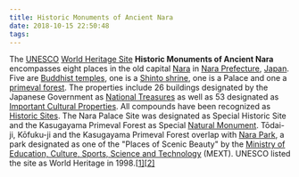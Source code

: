 ```yaml
---
title: Historic Monuments of Ancient Nara
date: 2018-10-15 22:50:48
tags:
---
```


The [UNESCO](https://en.wikipedia.org/wiki/UNESCO) [World Heritage Site](https://en.wikipedia.org/wiki/World_Heritage_Site) **Historic Monuments of Ancient Nara** encompasses eight places in the old capital [Nara](https://en.wikipedia.org/wiki/Nara,_Nara) in [Nara Prefecture](https://en.wikipedia.org/wiki/Nara_Prefecture), [Japan](https://en.wikipedia.org/wiki/Japan). Five are [Buddhist temples](https://en.wikipedia.org/wiki/Buddhist_temple), one is a [Shinto shrine](https://en.wikipedia.org/wiki/Shinto_shrine), one is a Palace and one a [primeval forest](https://en.wikipedia.org/wiki/Primeval_forest). The properties include 26 buildings designated by the Japanese Government as [National Treasures](https://en.wikipedia.org/wiki/National_Treasures_of_Japan) as well as 53 designated as [Important Cultural Properties](https://en.wikipedia.org/wiki/Important_Cultural_Properties_of_Japan). All compounds have been recognized as [Historic Sites](https://en.wikipedia.org/wiki/Historic_Sites_of_Japan). The Nara Palace Site was designated as Special Historic Site and the Kasugayama Primeval Forest as Special [Natural Monument](https://en.wikipedia.org/wiki/Cultural_Properties_of_Japan#Monuments). Tōdai-ji, Kōfuku-ji and the Kasugayama Primeval Forest overlap with [Nara Park](https://en.wikipedia.org/wiki/Nara_Park), a park designated as one of the "Places of Scenic Beauty" by the [Ministry of Education, Culture, Sports, Science and Technology](https://en.wikipedia.org/wiki/Ministry_of_Education,_Culture,_Sports,_Science_and_Technology) (MEXT). UNESCO listed the site as World Heritage in 1998.[[1\]](https://en.wikipedia.org/wiki/Historic_Monuments_of_Ancient_Nara#cite_note-1)[[2\]](https://en.wikipedia.org/wiki/Historic_Monuments_of_Ancient_Nara#cite_note-2)
